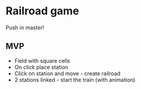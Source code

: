 # Railroad game

Push in master!

## MVP
* Field with square cells
* On click place station
* Click on station and move - create railroad
* 2 stations linked - start the train (with animation)
